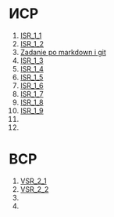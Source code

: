 # ИСР
1. [ISR_1_1](https://github.com/Kirillakrill/Kirill/blob/master/ISR_1_1.pdf)
2. [ISR_1_2](https://github.com/Kirillakrill/Kirill/blob/master/ISR_1_2.jpg)
3. [Zadanie po markdown i git](https://github.com/herzenuni/zadanie-po-markdown-i-git-Kirillakrill)
4. [ISR_1_3](https://github.com/Kirillakrill/Kirill/blob/master/ISR_1_3.pdf)
5. [ISR_1_4](https://github.com/Kirillakrill/Kirill/blob/master/ISR_1_4.pdf)
6. [ISR_1_5](https://github.com/Kirillakrill/Kirill/blob/master/ISR_1_5.pdf)
7. [ISR_1_6](https://github.com/Kirillakrill/Kirill/blob/master/ISR_1_6.pdf)
8. [ISR_1_7](https://github.com/Kirillakrill/Kirill/blob/master/ISR_1_7.pdf)
9. [ISR_1_8](https://github.com/Kirillakrill/Kirill/blob/master/ISR_1_8.pdf)
10. [ISR_1_9](https://github.com/Kirillakrill/Kirill/blob/master/ISR_1_9.pdf)
11.
12.
# ВСР
1. [VSR_2_1](https://github.com/Kirillakrill/Kirill/blob/master/VSR_2_1.png)
2. [VSR_2_2](https://github.com/Kirillakrill/Kirill/blob/master/VSR_2_2.pdf)
3.
4.
